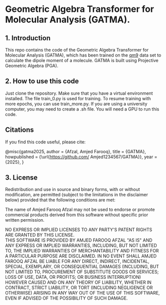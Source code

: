 # Geometric Algebra Transformer for Molecular Analysis (GATMA).

## 1. Introduction

This repo contains the code of the Geometric Algebra Transformer for Molecular Analysis (GATMA), 
which has been trained on the [qm9](https://pytorch-geometric.readthedocs.io/en/latest/generated/torch_geometric.datasets.QM9.html) data set 
to calculate the dipole moment of a molecule.   GATMA is built using Projective Geometric Algebra (PGA). 

## 2. How to use this code

Just clone the repository. Make sure that you have a virtual environment installed.
The file train_0.py is used for training. To resume training with more epochs, you can use train_more.py. 
If you are using a university computer, you may need to create a .sh file. You will need a GPU to run this code. 

## Citations
 
If you find this code useful, please cite:

@misc{gatma2025,
  author = {Afzal, Amjed Farooq},
  title = {GATMA},
  howpublished = {\url{https://github.com/ Amjed1234567/GATMA}},
  year = {2025},
}

## 3. License

Redistribution and use in source and binary forms, with or without modification, are permitted (subject to the limitations 
in the disclaimer below) provided that the following conditions are met:

The name of Amjed Farooq Afzal may not be used to endorse or promote commercial products derived from this software without specific prior written permission.

NO EXPRESS OR IMPLIED LICENSES TO ANY PARTY'S PATENT RIGHTS ARE GRANTED BY THIS LICENSE.  
THIS SOFTWARE IS PROVIDED BY AMJED FAROOQ AFZAL "AS IS" AND ANY EXPRESS OR IMPLIED WARRANTIES, INCLUDING, 
BUT NOT LIMITED TO, THE IMPLIED WARRANTIES OF MERCHANTABILITY AND FITNESS FOR A PARTICULAR PURPOSE ARE DISCLAIMED. 
IN NO EVENT SHALL AMJED FAROOQ AFZAL BE LIABLE FOR ANY DIRECT, INDIRECT, INCIDENTAL, SPECIAL, EXEMPLARY, 
OR CONSEQUENTIAL DAMAGES (INCLUDING, BUT NOT LIMITED TO, PROCUREMENT OF SUBSTITUTE GOODS OR SERVICES; LOSS OF USE, DATA, OR PROFITS; 
OR BUSINESS INTERRUPTION) HOWEVER CAUSED AND ON ANY THEORY OF LIABILITY, WHETHER IN CONTRACT, STRICT LIABILITY, OR TORT (INCLUDING NEGLIGENCE OR OTHERWISE) 
ARISING IN ANY WAY OUT OF THE USE OF THIS SOFTWARE, EVEN IF ADVISED OF THE POSSIBILITY OF SUCH DAMAGE.
